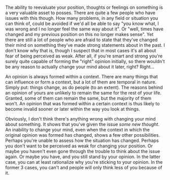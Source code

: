The ability to reevaluate your position, thoughts or feelings on something is a very valuable asset to posses. There are quite a few people who have issues with this though. How many problems, in any field or situation you can think of, could be avoided if we'd all be able to say "you know what, I was wrong and I no longer feel the same way about it".  Or "well, times have changed and my previous position on this no longer makes sense".  Yet there are still a lot of people who are afraid to state that they've changed their mind on something they've made strong statements about in the past.  I don't know why that is, though I suspect that in most cases it's all about fear of being perceived as weak. After all, if you're smart and strong you're surely quite capable of forming the "right" opinion initially, so there wouldn't be any reason to actually change your mind about it later, right? Right...

An opinion is always formed within a context.  There are many things that can influence or form a context, but a lot of them are temporal in nature. Simply put: things change, as do people (to an extent).  The reasons behind an opinion of yours are unlikely to remain the same for the rest of your life.  Granted, some of them can remain the same, but the majority of them won't.  An opinion that was formed within a certain context is thus likely to become invalid sooner or later within the way you look at things.  

Obviously, I don't think there's anything wrong with changing your mind about something. It shows that you've given the issue <em>some new thought</em>.  An inability to change your mind, even when the context in which the original opinion was formed has changed, shows a few other possibilities. Perhaps you're unable to assess how the situation has changed.  Perhaps you don't want to be perceived as weak for changing your position.  Or maybe you haven't even gone through the trouble to think about the issue again.  Or maybe you have, and you still stand by your opinion.  In the latter case, you can at least rationalize why you're sticking to your opinion.  In the former 3 cases, you can't and people will only think less of you because of it.


